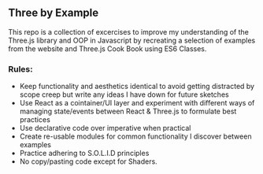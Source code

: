 ## Three by Example

This repo is a collection of excercises to improve my understanding of the Three.js library and OOP in Javascript by recreating a selection of examples from the website and Three.js Cook Book using ES6 Classes.

### Rules:
* Keep functionality and aesthetics identical to avoid getting distracted by scope creep but write any ideas I have down for future sketches
* Use React as a cointainer/UI layer and experiment with different ways of managing state/events between React & Three.js to formulate best practices
* Use declarative code over imperative when practical
* Create re-usable modules for common functionality I discover between examples
* Practice adhering to S.O.L.I.D principles
* No copy/pasting code except for Shaders.

